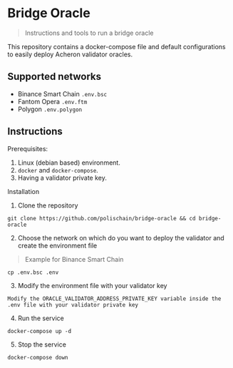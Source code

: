# Bridge Oracle 

> Instructions and tools to run a bridge oracle


This repository contains a docker-compose file and default configurations to easily deploy Acheron validator oracles.

## Supported networks
- Binance Smart Chain `.env.bsc`
- Fantom Opera `.env.ftm`
- Polygon `.env.polygon`

## Instructions

Prerequisites:
1. Linux (debian based) environment.
2. `docker` and `docker-compose`.
3. Having a validator private key.

Installation

1. Clone the repository

```
git clone https://github.com/polischain/bridge-oracle && cd bridge-oracle
```

2. Choose the network on which do you want to deploy the validator and create the environment file

> Example for Binance Smart Chain
```
cp .env.bsc .env
```

3. Modify the environment file with your validator key

```
Modify the ORACLE_VALIDATOR_ADDRESS_PRIVATE_KEY variable inside the .env file with your validator private key
```

4. Run the service
```
docker-compose up -d
```

5. Stop the service
```
docker-compose down
```




